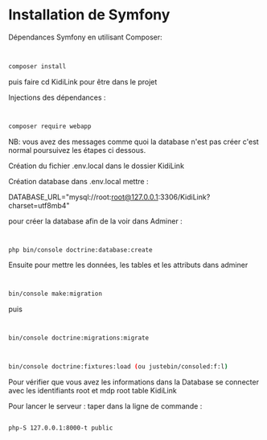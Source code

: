 
# Installation de Symfony

Dépendances Symfony en utilisant Composer:

```bash
 

composer install


```

puis faire cd KidiLink pour être dans le projet

Injections des dépendances :

```bash


composer require webapp


```

NB: vous avez des messages comme quoi la database n'est pas créer c'est normal poursuivez les étapes ci dessous.

Création du fichier .env.local dans le dossier KidiLink

Création database dans .env.local mettre :

DATABASE_URL="mysql://root:root@127.0.0.1:3306/KidiLink?charset=utf8mb4"

pour créer la database afin de la voir dans Adminer :

```bash


php bin/console doctrine:database:create


```

Ensuite pour mettre les données, les tables et les attributs dans adminer

```bash


bin/console make:migration


```

puis

```bash


bin/console doctrine:migrations:migrate


```

```bash


bin/console doctrine:fixtures:load (ou justebin/consoled:f:l)

```

Pour vérifier que vous avez les informations dans la Database se connecter avec les identifiants root et mdp root table KidiLink

Pour lancer le serveur : taper dans la ligne de commande :

```bash

php-S 127.0.0.1:8000-t public

```
